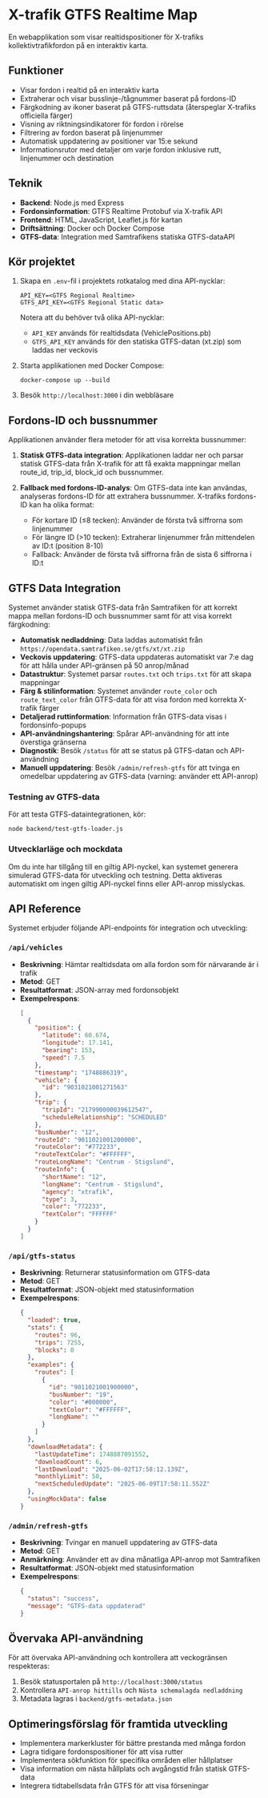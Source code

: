 # X-trafik GTFS Realtime Map

En webapplikation som visar realtidspositioner för X-trafiks kollektivtrafikfordon på en interaktiv karta.

## Funktioner

- Visar fordon i realtid på en interaktiv karta
- Extraherar och visar busslinje-/tågnummer baserat på fordons-ID
- Färgkodning av ikoner baserat på GTFS-ruttsdata (återspeglar X-trafiks officiella färger)
- Visning av riktningsindikatorer för fordon i rörelse
- Filtrering av fordon baserat på linjenummer
- Automatisk uppdatering av positioner var 15:e sekund
- Informationsrutor med detaljer om varje fordon inklusive rutt, linjenummer och destination

## Teknik

- **Backend**: Node.js med Express
- **Fordonsinformation**: GTFS Realtime Protobuf via X-trafik API
- **Frontend**: HTML, JavaScript, Leaflet.js för kartan
- **Driftsättning**: Docker och Docker Compose
- **GTFS-data**: Integration med Samtrafikens statiska GTFS-dataAPI

## Kör projektet

1. Skapa en `.env`-fil i projektets rotkatalog med dina API-nycklar:
   ```
   API_KEY=<GTFS Regional Realtime>
   GTFS_API_KEY=<GTFS Regional Static data>
   ```
   
   Notera att du behöver två olika API-nycklar:
   - `API_KEY` används för realtidsdata (VehiclePositions.pb)
   - `GTFS_API_KEY` används för den statiska GTFS-datan (xt.zip) som laddas ner veckovis

2. Starta applikationen med Docker Compose:
   ```
   docker-compose up --build
   ```

3. Besök `http://localhost:3000` i din webbläsare

## Fordons-ID och bussnummer

Applikationen använder flera metoder för att visa korrekta bussnummer:

1. **Statisk GTFS-data integration**: Applikationen laddar ner och parsar statisk GTFS-data från X-trafik för att få exakta mappningar mellan route_id, trip_id, block_id och bussnummer.

2. **Fallback med fordons-ID-analys**: Om GTFS-data inte kan användas, analyseras fordons-ID för att extrahera bussnummer. X-trafiks fordons-ID kan ha olika format:
   - För kortare ID (≤8 tecken): Använder de första två siffrorna som linjenummer
   - För längre ID (>10 tecken): Extraherar linjenummer från mittendelen av ID:t (position 8-10)
   - Fallback: Använder de första två siffrorna från de sista 6 siffrorna i ID:t

## GTFS Data Integration

Systemet använder statisk GTFS-data från Samtrafiken för att korrekt mappa mellan fordons-ID och bussnummer samt för att visa korrekt färgkodning:

- **Automatisk nedladdning**: Data laddas automatiskt från `https://opendata.samtrafiken.se/gtfs/xt/xt.zip`
- **Veckovis uppdatering**: GTFS-data uppdateras automatiskt var 7:e dag för att hålla under API-gränsen på 50 anrop/månad
- **Datastruktur**: Systemet parsar `routes.txt` och `trips.txt` för att skapa mappningar
- **Färg & stilinformation**: Systemet använder `route_color` och `route_text_color` från GTFS-data för att visa fordon med korrekta X-trafik färger
- **Detaljerad ruttinformation**: Information från GTFS-data visas i fordonsinfo-popups
- **API-användningshantering**: Spårar API-användning för att inte överstiga gränserna
- **Diagnostik**: Besök `/status` för att se status på GTFS-datan och API-användning
- **Manuell uppdatering**: Besök `/admin/refresh-gtfs` för att tvinga en omedelbar uppdatering av GTFS-data (varning: använder ett API-anrop)

### Testning av GTFS-data

För att testa GTFS-dataintegrationen, kör:
```
node backend/test-gtfs-loader.js
```

### Utvecklarläge och mockdata
Om du inte har tillgång till en giltig API-nyckel, kan systemet generera simulerad GTFS-data för utveckling och testning. 
Detta aktiveras automatiskt om ingen giltig API-nyckel finns eller API-anrop misslyckas.

## API Reference

Systemet erbjuder följande API-endpoints för integration och utveckling:

### `/api/vehicles`

- **Beskrivning**: Hämtar realtidsdata om alla fordon som för närvarande är i trafik
- **Metod**: GET
- **Resultatformat**: JSON-array med fordonsobjekt
- **Exempelrespons**:
  ```json
  [
    {
      "position": {
        "latitude": 60.674,
        "longitude": 17.141,
        "bearing": 153,
        "speed": 7.5
      },
      "timestamp": "1748886319",
      "vehicle": {
        "id": "9031021001271563"
      },
      "trip": {
        "tripId": "217990000039612547",
        "scheduleRelationship": "SCHEDULED"
      },
      "busNumber": "12",
      "routeId": "9011021001200000",
      "routeColor": "#772233",
      "routeTextColor": "#FFFFFF",
      "routeLongName": "Centrum - Stigslund",
      "routeInfo": {
        "shortName": "12",
        "longName": "Centrum - Stigslund",
        "agency": "xtrafik",
        "type": 3,
        "color": "772233",
        "textColor": "FFFFFF"
      }
    }
  ]
  ```

### `/api/gtfs-status`

- **Beskrivning**: Returnerar statusinformation om GTFS-data
- **Metod**: GET
- **Resultatformat**: JSON-objekt med statusinformation
- **Exempelrespons**:
  ```json
  {
    "loaded": true,
    "stats": {
      "routes": 96,
      "trips": 7255,
      "blocks": 0
    },
    "examples": {
      "routes": [
        {
          "id": "9011021001900000",
          "busNumber": "19",
          "color": "#000000",
          "textColor": "#FFFFFF",
          "longName": ""
        }
      ]
    },
    "downloadMetadata": {
      "lastUpdateTime": 1748887091552,
      "downloadCount": 6,
      "lastDownload": "2025-06-02T17:58:12.139Z",
      "monthlyLimit": 50,
      "nextScheduledUpdate": "2025-06-09T17:58:11.552Z"
    },
    "usingMockData": false
  }
  ```

### `/admin/refresh-gtfs`

- **Beskrivning**: Tvingar en manuell uppdatering av GTFS-data
- **Metod**: GET
- **Anmärkning**: Använder ett av dina månatliga API-anrop mot Samtrafiken
- **Resultatformat**: JSON-objekt med statusinformation
- **Exempelrespons**:
  ```json
  {
    "status": "success",
    "message": "GTFS-data uppdaterad"
  }
  ```

## Övervaka API-användning

För att övervaka API-användning och kontrollera att veckogränsen respekteras:

1. Besök statusportalen på `http://localhost:3000/status`
2. Kontrollera `API-anrop hittills` och `Nästa schemalagda nedladdning`
3. Metadata lagras i `backend/gtfs-metadata.json`

## Optimeringsförslag för framtida utveckling
- Implementera markerkluster för bättre prestanda med många fordon
- Lagra tidigare fordonspositioner för att visa rutter
- Implementera sökfunktion för specifika områden eller hållplatser
- Visa information om nästa hållplats och avgångstid från statisk GTFS-data
- Integrera tidtabellsdata från GTFS för att visa förseningar
